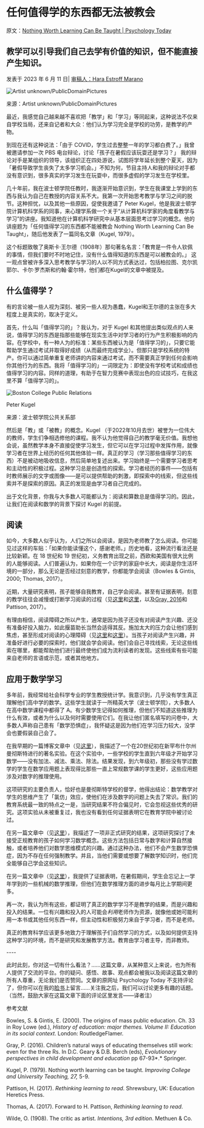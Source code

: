 # 任何值得学的东西都无法被教会

原文：[Nothing Worth Learning Can Be Taught | Psychology Today](https://www.psychologytoday.com/us/blog/freedom-to-learn/202306/nothing-worth-learning-can-be-taught)

## 教学可以引导我们自己去学有价值的知识，但不能直接产生知识。

发表于 2023 年 6 月 11 日| [审稿人：Hara Estroff Marano](https://www.psychologytoday.com/us/docs/editorial-process)

![Artist unknown/PublicDomainPictures](https://cdn2.psychologytoday.com/assets/styles/article_inline_half_caption/public/field_blog_entry_images/2023-06/PublicDomanPicstures.jpg?itok=TatIHlQm)

来源：Artist unknown/PublicDomainPictures

最近，我感觉自己越来越不喜欢把「教学」和「学习」等同起来，这种说法不仅来自学校当局，还来自记者和大众：他们认为学习完全是学校的功劳，是教学的产物。

到现在还有这种说法：「由于 COVID，学生过去整整一年的学习都白费了。」我曾被邀请参加一次 PBS 电台辩论，讨论「孩子在暑假应该玩耍还是学习？」 我的辩论对手是某组织的领导，该组织正在四处游说，试图将学年延长到整个夏天，因为「暑假导致学生丧失了太多学习机会。」不知为何，节目主持人和我的辩论对手都没有意识到，很多真实的学习发生在玩耍中，而很多虚假的学习发生在学校里。

几十年前，我在波士顿学院任教时，我逐渐开始意识到，学生在我课堂上学到的东西与我认为自己在教授的内容关系不大。我第一次开始思考教学与学习之间的脱节。这种担忧，以及其他一些原因，促使我邀请了 Peter Kugel，他是我波士顿学院计算机科学系的同事，来心理学系做一个关于“从计算机科学家的角度看教学与学习”的讲座。我知道他在计算机科学研究中从基本层面思考过学习的概念。他的讲座题为「任何值得学习的东西都不能被教会 Nothing Worth Learning Can Be Taught」，随后他发表了一篇同名文章（Kugel, 1979）。

这个标题致敬了奥斯卡·王尔德（1908年）那句著名名言：「教育是一件令人钦佩的事情，但我们要时不时地记住，没有什么值得知道的东西是可以被教会的。」 这一观点曾被许多深入思考教学与学习的人以不同方式表达过，包括柏拉图、克尔凯郭尔、卡尔·罗杰斯和约翰·霍尔特，他们都在Kugel的文章中被提及。

## 什么值得学？

有的言论被一些人视为深刻、被另一些人视为愚蠢，Kugel和王尔德的主张在多大程度上是真实的，取决于定义。

首先，什么叫「值得学习的」？我认为，对于 Kugel 和其他提出类似观点的人来说，值得学习的东西是指那些能够在现实生活中对学习者的行为产生积极影响的内容。在学校中，有一种人为的标准：某些东西被认为是「值得学习的」，只要它能帮助学生通过考试并取得好成绩（从而最终完成学业）。但那只是学校系统的特产。你可以通过简单重复老师讲的内容来通过考试，而不需要真正学到任何会影响你其他行为的东西。我将「值得学习的」一词限定为：即使没有学校考试和成绩也值得学习的内容。同样的道理，有助于在智力竞赛中表现出色的应试技巧，在我这里不算「值得学习的」。

![Boston College Public Relations](https://cdn2.psychologytoday.com/assets/styles/article_inline_half_caption/public/field_blog_entry_images/2023-06/1642541607545.jpg?itok=aKyJQ8Ku)

Peter Kugel

来源：波士顿学院公共关系部

然后是「教」或「被教」的概念。Kugel （于2022年10月去世）被誉为一位伟大的教师，学生们争相选修他的课程。我不认为他觉得自己的教学毫无价值。我想他会说，虽然教学本身不直接促使学习发生，但它可以在学习过程中发挥作用，就像学习者在世界上经历的任何其他体验一样。真正的学习（学习那些值得学习的东西）不是被动地吸收信息，然后简单地复述出来。学习始终是一个需要学习者思考和主动性的积极过程。这种学习总是创造性的探索。学习者经历的事件——包括有时教师展示的文字或图像——是可以提供帮助的刺激，即探索中的线索，但这些线索并不是探索的原因。真正的发现是由学习者自己完成的。

出于文化背景，你我与大多数人可能都认为：阅读和算数总是值得学习的。因此，让我们在阅读和数学的背景下探讨 Kugel 的前提。

## 阅读

如今，大多数人似乎认为，人们之所以会阅读，是因为老师教了怎么阅读。你可能见过这样的车贴：「如果你能读懂这个，感谢老师。」历史地看，这种流行看法还是比较新颖。在 18 世纪和 19 世纪初，义务教育出现之前，西欧和美国有很大比例的人能够阅读。人们普遍认为，如果你在一个识字的家庭中长大，阅读是你生活环境的一部分，那么无论是否经过刻意的教学，你都能学会阅读（Bowles & Gintis, 2000; Thomas, 2017）。

近期，大量研究表明，孩子能够自我教育，自己学会阅读。甚至有证据表明，刻意的教学往往会减慢或打断学习阅读的过程（见[这里](https://www.psychologytoday.com/us/blog/freedom-learn/201002/children-teach-themselves-read)和[这里](https://www.psychologytoday.com/us/blog/freedom-learn/201311/the-reading-wars-why-natural-learning-fails-in-classrooms)，以及[Gray, 2016](https://www.petergray.org/_files/ugd/b4b4f9_e2a61c6529904170a9ff4c03cfaf29a3.pdf)和Pattison, 2017）。

有理由相信，阅读障碍之所以产生，通常是因为孩子还没有对阅读产生兴趣、还没有准备好投入脑力，如此揠苗助长当然会适得其反。施加太大的压力会让他们感到焦虑，甚至形成对阅读的心理障碍（见[这里](https://www.psychologytoday.com/us/blog/freedom-learn/202012/how-dyslexic-kids-learn-read-when-removed-school)和[这里](https://www.psychologytoday.com/us/blog/freedom-learn/202103/forced-schooling-anxiety-and-learning-disorders)）。当孩子对阅读产生兴趣，并准备好进行必要的探索时，他们就会学会阅读。他们会自己寻找线索，无论这些线索在哪里，都能帮助他们进行最终使他们成为流利读者的发现。这些线索有些可能来自老师的言语或示范，或者其他地方。

## 应用于数学学习

多年前，我经常给社会科学专业的学生教授统计学。我意识到，几乎没有学生真正理解他们高中学的数学。这些学生就读于一所精英大学（波士顿学院），大多数人在高中数学课程中都得了 A。有少数学生记得如何推理，但他们不知道这些推理为什么有效，或者为什么以及何时需要使用它们。在我让他们匿名填写的问卷中，大多数人声称自己患有「数学恐惧症」，我怀疑这是因为他们在学习压力较大，没学会也要假装自己会了。

在我早期的一篇博客文章中（见[这里](https://www.psychologytoday.com/us/blog/freedom-learn/201003/when-less-is-more-the-case-teaching-less-math-in-school)），我描述了一个在20世纪初在新罕布什尔州曼彻斯特进行的著名实验。在这个实验中，一些学校的学生直到六年级才开始学习数学——没有加法、减法、乘法、除法。结果发现，到六年级初，那些没有学过数学的学生在数学应用题上表现得比那些一直上常规数学课的学生更好，这些应用题涉及对数字的推理使用。

这项研究的主要负责人，恰好也是曼彻斯特学校的督学，他得出结论：数学教学对学生的思维产生了「氯仿」效应，使他们在涉及数字的问题上失去了常识。我们的教育系统最一致的特点之一是，当研究结果不符合偏见时，它会忽视这些优秀的研究。这项实验从未被重复过，我也没有看到任何证据表明它在教育学院中被讨论过。

在另一篇文章中（见[这里](https://www.psychologytoday.com/us/blog/freedom-learn/201004/kids-learn-math-easily-when-they-control-their-own-learning)），我描述了一项非正式研究的结果，这项研究探讨了未接受正规教育的孩子如何学习数学概念。这些方法包括日常与数字和计算自然接触，或者培养他们对数学思维模式的兴趣。通过这种办法，他们不会产生数学恐惧症，因为不存在任何强制教学。并且，当他们需要或想要了解数学知识时，他们完全能够自己学会这些知识。

在另一篇文章中（见[这里](https://www.psychologytoday.com/us/blog/freedom-learn/201707/facts-and-fiction-about-the-so-called-summer-slide)），我提供了证据表明，在暑假期间，学生会忘记上一学年学到的一些机械的数学推理，但他们在数学推理方面的进步每月比上学期间更多。

再一次，我认为所有这些，都证明了真正的数学学习不是教学的结果，而是兴趣和投入的结果。一位有兴趣和投入的人可能会*利用*老师作为资源，就像他或她可能利用一本书或其他任何东西一样，但主动性和积极努力来自于学习者，而不是老师。

真正的教育科学应该更多地致力于理解孩子们自然学习的方式，以及如何提供支持这种学习的环境，而不是研究和发展教学方法。教育由学习者主导，而非教师。

\----

此时此刻，你对这一切有什么看法？……这篇文章，从某种意义上来说，也为所有人提供了交流的平台。你的疑问、感悟、故事、观点都会被我以及阅读这篇文章的所有人尊重，无论我们是否赞同。文章的原网址 Psychology Today 不支持评论了，但你可以在我的[脸书](https://www.facebook.com/peter.gray.3572)上留言……关注我之后，我们可以讨论更多有趣的话题。（当然，鼓励大家在这篇文章下面的评论区里发言——译者注）

参考文献

Bowles, S. & Gintis, E. (2000). The origins of mass public education. Ch. 33 in Roy Lowe (ed.), *History of education: major themes. Volume II: Education in its social context*. London: RoutledgeFlamer.

Gray, P. (2016). Children’s natural ways of educating themselves still work: even for the three Rs. In D.C. Geary & D.B. Berch (eds), *Evolutionary perspectives in child development and education* pp 67-93*.* Springer.

Kugel, P. (1979). Nothing worth learning can be taught. *Improving College and University Teaching, 27,* 5-9.

Pattison, H. (2017). *Rethinking learning to read*. Shrewsbury, UK: Education Heretics Press.

Thomas, A. (2017). Forward to H. Pattison, *Rethinking learning to read*.

Wilde, O. (1908). The critic as artist. *Intentions, 3rd edition*. Methuen & Co.